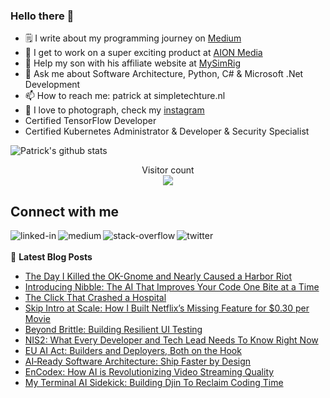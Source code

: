 ### Hello there 👋

<!--
**PatrickKalkman/PatrickKalkman** is a ✨ _special_ ✨ repository because its `README.md` (this file) appears on your GitHub profile. -->

- 🗒 I write about my programming journey on [Medium](https://medium.com/@pkalkman)
- 🔭 I get to work on a super exciting product at [AION Media](https://aionmedia.com/)
- 🔭 Help my son with his affiliate website at [MySimRig](https://mysimrig.nl/)
- 💬 Ask me about Software Architecture, Python, C# & Microsoft .Net Development
- 📫 How to reach me: patrick at simpletechture.nl
- 📸 I love to photograph, check my [instagram](https://www.instagram.com/patrick_kalkman.photography/)  
- Certified TensorFlow Developer
- Certified Kubernetes Administrator & Developer & Security Specialist

![Patrick's github stats](https://github-readme-stats.vercel.app/api?username=patrickkalkman&count_private=true&show_icons=true&theme=algolia)

<p align="center"> 
  Visitor count<br>
  <img src="https://profile-counter.glitch.me/patrickkalkman/count.svg" />
</p>

## Connect with me
[<img align="left" alt="linked-in" src="https://img.shields.io/badge/linkedin-%230077B5.svg?&style=for-the-badge&logo=linkedin&logoColor=white" />](https://www.linkedin.com/in/pkalkman)
[<img align="left" alt="medium" src="https://img.shields.io/badge/medium-%2312100E.svg?&style=for-the-badge&logo=medium&logoColor=white" />](https://medium.com/@pkalkman)
[<img align="left" alt="stack-overflow" src="https://img.shields.io/badge/stack%20overflow-FE7A16?logo=stack-overflow&logoColor=white&style=for-the-badge" />](https://stackoverflow.com/users/328238/patrick?tab=profile)
[<img align="left" alt="twitter" src="https://img.shields.io/badge/twitter-%231DA1F2.svg?&style=for-the-badge&logo=twitter&logoColor=white" />](https://twitter.com/kalkie)
<br>
<br>
📕 **Latest Blog Posts**
<!-- BLOG-POST-LIST:START -->
- [The Day I Killed the OK-Gnome and Nearly Caused a Harbor Riot](https://levelup.gitconnected.com/the-day-i-killed-the-ok-gnome-and-nearly-caused-a-harbor-riot-0baee9bf95a9?source=rss-e42a3542bc38------2)
- [Introducing Nibble: The AI That Improves Your Code One Bite at a Time](https://ai.gopubby.com/introducing-nibble-the-ai-that-improves-your-code-one-bite-at-a-time-e86cc4b5cc6a?source=rss-e42a3542bc38------2)
- [The Click That Crashed a Hospital](https://levelup.gitconnected.com/the-click-that-crashed-a-hospital-b5514f32dbf5?source=rss-e42a3542bc38------2)
- [Skip Intro at Scale: How I Built Netflix’s Missing Feature for $0.30 per Movie](https://ai.gopubby.com/skip-intro-at-scale-how-i-built-netflixs-missing-feature-for-0-30-per-movie-12ef196bc3d8?source=rss-e42a3542bc38------2)
- [Beyond Brittle: Building Resilient UI Testing](https://ai.gopubby.com/beyond-brittle-building-resilient-ui-testing-9d66122580e9?source=rss-e42a3542bc38------2)
- [NIS2: What Every Developer and Tech Lead Needs To Know Right Now](https://levelup.gitconnected.com/nis2-what-every-developer-and-tech-lead-needs-to-know-right-now-796028926d8f?source=rss-e42a3542bc38------2)
- [EU AI Act: Builders and Deployers, Both on the Hook](https://ai.gopubby.com/eu-ai-act-builders-and-deployers-both-on-the-hook-154dda1a7436?source=rss-e42a3542bc38------2)
- [AI‑Ready Software Architecture: Ship Faster by Design](https://levelup.gitconnected.com/ai-ready-software-architecture-ship-faster-by-design-f5e6006630ac?source=rss-e42a3542bc38------2)
- [EnCodex: How AI is Revolutionizing Video Streaming Quality](https://ai.gopubby.com/encodex-how-ai-is-revolutionizing-video-streaming-quality-b69f0c95b8fa?source=rss-e42a3542bc38------2)
- [My Terminal AI Sidekick: Building Djin To Reclaim Coding Time](https://levelup.gitconnected.com/my-terminal-ai-sidekick-building-djin-to-reclaim-coding-time-b82c5f85a4a5?source=rss-e42a3542bc38------2)
<!-- BLOG-POST-LIST:END -->
